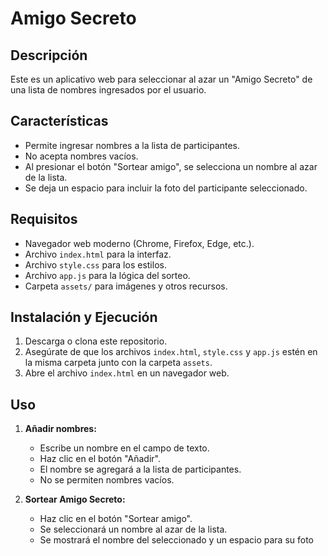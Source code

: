 # Amigo Secreto

## Descripción
Este es un aplicativo web para seleccionar al azar un "Amigo Secreto" de una lista de nombres ingresados por el usuario.

## Características
- Permite ingresar nombres a la lista de participantes.
- No acepta nombres vacíos.
- Al presionar el botón "Sortear amigo", se selecciona un nombre al azar de la lista.
- Se deja un espacio para incluir la foto del participante seleccionado.

## Requisitos
- Navegador web moderno (Chrome, Firefox, Edge, etc.).
- Archivo `index.html` para la interfaz.
- Archivo `style.css` para los estilos.
- Archivo `app.js` para la lógica del sorteo.
- Carpeta `assets/` para imágenes y otros recursos.

## Instalación y Ejecución
1. Descarga o clona este repositorio.
2. Asegúrate de que los archivos `index.html`, `style.css` y `app.js` estén en la misma carpeta junto con la carpeta `assets`.
3. Abre el archivo `index.html` en un navegador web.

## Uso
1. **Añadir nombres:**
   - Escribe un nombre en el campo de texto.
   - Haz clic en el botón "Añadir".
   - El nombre se agregará a la lista de participantes.
   - No se permiten nombres vacíos.

2. **Sortear Amigo Secreto:**
   - Haz clic en el botón "Sortear amigo".
   - Se seleccionará un nombre al azar de la lista.
   - Se mostrará el nombre del seleccionado y un espacio para su foto

